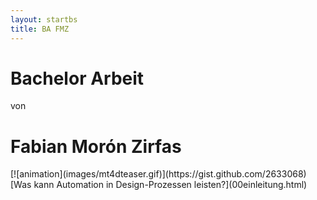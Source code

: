 ```yaml
---
layout: startbs
title: BA FMZ
---
```

<h1 id="fittext1">Bachelor Arbeit</h1>
von  
<h1 id="fittext2">Fabian Morón Zirfas</h1>
[![animation](images/mt4dteaser.gif)](https://gist.github.com/2633068)  
[Was kann Automation in Design-Prozessen leisten?](00einleitung.html)  
